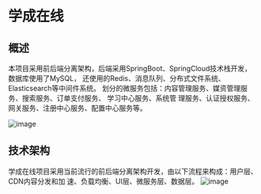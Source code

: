 # 学成在线

## 概述
本项目采用前后端分离架构，后端采用SpringBoot、SpringCloud技术栈开发，数据库使用了MySQL，
还使用的Redis、消息队列、分布式文件系统、Elasticsearch等中间件系统。
划分的微服务包括：内容管理服务、媒资管理服务、搜索服务、订单支付服务、 学习中心服务、系统管
理服务、认证授权服务、网关服务、注册中心服务、配置中心服务等。

![image](https://user-images.githubusercontent.com/83166781/216280159-0e880693-9693-4f4a-ae0f-e827ef829f7c.png)

## 技术架构
学成在线项目采用当前流行的前后端分离架构开发，由以下流程来构成：用户层、CDN内容分发和加
速、负载均衡、UI层、微服务层、数据层。
![image](https://user-images.githubusercontent.com/83166781/216280322-8ef85032-05f5-44e7-aff8-e95816f7f78a.png)

